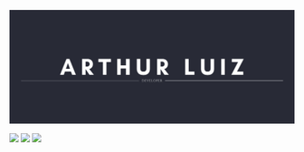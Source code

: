 
![Banner](/arthurlba1-dev-banner.png?raw=true)

<div>
  <a href="https://www.instagram.com/l.aarthur/?hl=pt-br"><img src="https://img.shields.io/badge/Instagram-E4405F?style=for-the-badge&logo=instagram&logoColor=white"></a>
  <a href="https://www.linkedin.com/in/arthurlba1/"><img src="	https://img.shields.io/badge/LinkedIn-0077B5?style=for-the-badge&logo=linkedin&logoColor=white"></a>
  <a href="https://discord.com/channels/@me/Thuzo#4198/"><img src="	https://img.shields.io/badge/Discord-7289DA?style=for-the-badge&logo=discord&logoColor=white"></a>
 </div>


<!--
**arthurlba1/arthurlba1** is a ✨ _special_ ✨ repository because its `README.md` (this file) appears on your GitHub profile.


